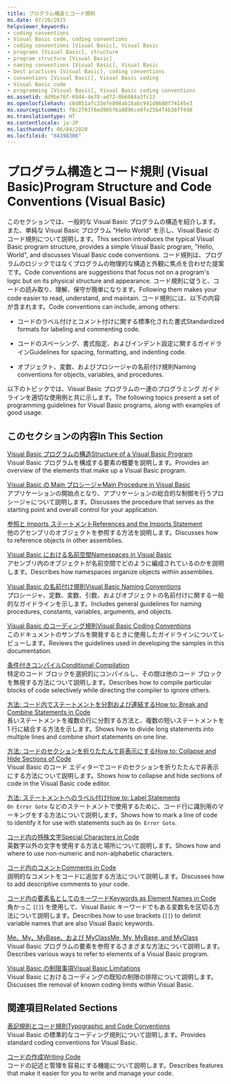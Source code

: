 ```yaml
---
title: プログラム構造とコード規則
ms.date: 07/20/2015
helpviewer_keywords:
- coding conventions
- Visual Basic code, coding conventions
- coding conventions [Visual Basic], Visual Basic
- programs [Visual Basic], structure
- program structure [Visual Basic]
- naming conventions [Visual Basic], Visual Basic
- best practices [Visual Basic], coding conventions
- conventions [Visual Basic], Visual Basic coding
- Visual Basic code
- programming [Visual Basic], Visual Basic coding conventions
ms.assetid: dd9be76f-6944-4e78-ad72-0b6084a3fc13
ms.openlocfilehash: c8d851afc33e7e898ab16abc941d8680f74145e3
ms.sourcegitcommit: f8c270376ed905f6a8896ce0fe25b4f4b38ff498
ms.translationtype: HT
ms.contentlocale: ja-JP
ms.lasthandoff: 06/04/2020
ms.locfileid: "84398306"
---
```

# <a name="program-structure-and-code-conventions-visual-basic"></a><span data-ttu-id="b7814-102">プログラム構造とコード規則 (Visual Basic)</span><span class="sxs-lookup"><span data-stu-id="b7814-102">Program Structure and Code Conventions (Visual Basic)</span></span>
<span data-ttu-id="b7814-103">このセクションでは、一般的な Visual Basic プログラムの構造を紹介します。また、単純な Visual Basic プログラム "Hello World" を示し、Visual Basic のコード規則について説明します。</span><span class="sxs-lookup"><span data-stu-id="b7814-103">This section introduces the typical Visual Basic program structure, provides a simple Visual Basic program, "Hello, World", and discusses Visual Basic code conventions.</span></span> <span data-ttu-id="b7814-104">コード規則は、プログラムのロジックではなくプログラムの物理的な構造と外観に焦点を合わせた提案です。</span><span class="sxs-lookup"><span data-stu-id="b7814-104">Code conventions are suggestions that focus not on a program's logic but on its physical structure and appearance.</span></span> <span data-ttu-id="b7814-105">コード規則に従うと、コードの読み取り、理解、保守が簡単になります。</span><span class="sxs-lookup"><span data-stu-id="b7814-105">Following them makes your code easier to read, understand, and maintain.</span></span> <span data-ttu-id="b7814-106">コード規則には、以下の内容が含まれます。</span><span class="sxs-lookup"><span data-stu-id="b7814-106">Code conventions can include, among others:</span></span>  
  
- <span data-ttu-id="b7814-107">コードのラベル付けとコメント付けに関する標準化された書式</span><span class="sxs-lookup"><span data-stu-id="b7814-107">Standardized formats for labeling and commenting code.</span></span>  
  
- <span data-ttu-id="b7814-108">コードのスペーシング、書式指定、およびインデント設定に関するガイドライン</span><span class="sxs-lookup"><span data-stu-id="b7814-108">Guidelines for spacing, formatting, and indenting code.</span></span>  
  
- <span data-ttu-id="b7814-109">オブジェクト、変数、およびプロシージャの名前付け規則</span><span class="sxs-lookup"><span data-stu-id="b7814-109">Naming conventions for objects, variables, and procedures.</span></span>  
  
 <span data-ttu-id="b7814-110">以下のトピックでは、Visual Basic プログラムの一連のプログラミング ガイドラインを適切な使用例と共に示します。</span><span class="sxs-lookup"><span data-stu-id="b7814-110">The following topics present a set of programming guidelines for Visual Basic programs, along with examples of good usage.</span></span>  
  
## <a name="in-this-section"></a><span data-ttu-id="b7814-111">このセクションの内容</span><span class="sxs-lookup"><span data-stu-id="b7814-111">In This Section</span></span>  
 [<span data-ttu-id="b7814-112">Visual Basic プログラムの構造</span><span class="sxs-lookup"><span data-stu-id="b7814-112">Structure of a Visual Basic Program</span></span>](structure-of-a-visual-basic-program.md)  
 <span data-ttu-id="b7814-113">Visual Basic プログラムを構成する要素の概要を説明します。</span><span class="sxs-lookup"><span data-stu-id="b7814-113">Provides an overview of the elements that make up a Visual Basic program.</span></span>  
  
 [<span data-ttu-id="b7814-114">Visual Basic の Main プロシージャ</span><span class="sxs-lookup"><span data-stu-id="b7814-114">Main Procedure in Visual Basic</span></span>](main-procedure.md)  
 <span data-ttu-id="b7814-115">アプリケーションの開始点となり、アプリケーションの総合的な制御を行うプロシージャについて説明します。</span><span class="sxs-lookup"><span data-stu-id="b7814-115">Discusses the procedure that serves as the starting point and overall control for your application.</span></span>  
  
 [<span data-ttu-id="b7814-116">参照と Imports ステートメント</span><span class="sxs-lookup"><span data-stu-id="b7814-116">References and the Imports Statement</span></span>](references-and-the-imports-statement.md)  
 <span data-ttu-id="b7814-117">他のアセンブリのオブジェクトを参照する方法を説明します。</span><span class="sxs-lookup"><span data-stu-id="b7814-117">Discusses how to reference objects in other assemblies.</span></span>  
  
 [<span data-ttu-id="b7814-118">Visual Basic における名前空間</span><span class="sxs-lookup"><span data-stu-id="b7814-118">Namespaces in Visual Basic</span></span>](namespaces.md)  
 <span data-ttu-id="b7814-119">アセンブリ内のオブジェクトが名前空間でどのように編成されているのかを説明します。</span><span class="sxs-lookup"><span data-stu-id="b7814-119">Describes how namespaces organize objects within assemblies.</span></span>  
  
 [<span data-ttu-id="b7814-120">Visual Basic の名前付け規則</span><span class="sxs-lookup"><span data-stu-id="b7814-120">Visual Basic Naming Conventions</span></span>](naming-conventions.md)  
 <span data-ttu-id="b7814-121">プロシージャ、定数、変数、引数、およびオブジェクトの名前付けに関する一般的なガイドラインを示します。</span><span class="sxs-lookup"><span data-stu-id="b7814-121">Includes general guidelines for naming procedures, constants, variables, arguments, and objects.</span></span>  
  
 [<span data-ttu-id="b7814-122">Visual Basic のコーディング規則</span><span class="sxs-lookup"><span data-stu-id="b7814-122">Visual Basic Coding Conventions</span></span>](coding-conventions.md)  
 <span data-ttu-id="b7814-123">このドキュメントのサンプルを開発するときに使用したガイドラインについてレビューします。</span><span class="sxs-lookup"><span data-stu-id="b7814-123">Reviews the guidelines used in developing the samples in this documentation.</span></span>  
  
 [<span data-ttu-id="b7814-124">条件付きコンパイル</span><span class="sxs-lookup"><span data-stu-id="b7814-124">Conditional Compilation</span></span>](conditional-compilation.md)  
 <span data-ttu-id="b7814-125">特定のコード ブロックを選択的にコンパイルし、その間は他のコード ブロックを無視する方法について説明します。</span><span class="sxs-lookup"><span data-stu-id="b7814-125">Describes how to compile particular blocks of code selectively while directing the compiler to ignore others.</span></span>  
  
 [<span data-ttu-id="b7814-126">方法: コード内でステートメントを分割および連結する</span><span class="sxs-lookup"><span data-stu-id="b7814-126">How to: Break and Combine Statements in Code</span></span>](how-to-break-and-combine-statements-in-code.md)  
 <span data-ttu-id="b7814-127">長いステートメントを複数の行に分割する方法と、複数の短いステートメントを 1 行に結合する方法を示します。</span><span class="sxs-lookup"><span data-stu-id="b7814-127">Shows how to divide long statements into multiple lines and combine short statements on one line.</span></span>  
  
 [<span data-ttu-id="b7814-128">方法: コードのセクションを折りたたんで非表示にする</span><span class="sxs-lookup"><span data-stu-id="b7814-128">How to: Collapse and Hide Sections of Code</span></span>](how-to-collapse-and-hide-sections-of-code.md)  
 <span data-ttu-id="b7814-129">Visual Basic のコード エディターでコードのセクションを折りたたんで非表示にする方法について説明します。</span><span class="sxs-lookup"><span data-stu-id="b7814-129">Shows how to collapse and hide sections of code in the Visual Basic code editor.</span></span>  
  
 [<span data-ttu-id="b7814-130">方法: ステートメントへのラベル付け</span><span class="sxs-lookup"><span data-stu-id="b7814-130">How to: Label Statements</span></span>](how-to-label-statements.md)  
 <span data-ttu-id="b7814-131">`On Error Goto` などのステートメントで使用するために、コード行に識別用のマーキングをする方法について説明します。</span><span class="sxs-lookup"><span data-stu-id="b7814-131">Shows how to mark a line of code to identify it for use with statements such as `On Error Goto`.</span></span>  
  
 [<span data-ttu-id="b7814-132">コード内の特殊文字</span><span class="sxs-lookup"><span data-stu-id="b7814-132">Special Characters in Code</span></span>](special-characters-in-code.md)  
 <span data-ttu-id="b7814-133">英数字以外の文字を使用する方法と場所について説明します。</span><span class="sxs-lookup"><span data-stu-id="b7814-133">Shows how and where to use non-numeric and non-alphabetic characters.</span></span>  
  
 [<span data-ttu-id="b7814-134">コード内のコメント</span><span class="sxs-lookup"><span data-stu-id="b7814-134">Comments in Code</span></span>](comments-in-code.md)  
 <span data-ttu-id="b7814-135">説明的なコメントをコードに追加する方法について説明します。</span><span class="sxs-lookup"><span data-stu-id="b7814-135">Discusses how to add descriptive comments to your code.</span></span>  
  
 [<span data-ttu-id="b7814-136">コード内の要素名としてのキーワード</span><span class="sxs-lookup"><span data-stu-id="b7814-136">Keywords as Element Names in Code</span></span>](keywords-as-element-names-in-code.md)  
 <span data-ttu-id="b7814-137">角かっこ (`[]`) を使用して、Visual Basic キーワードでもある変数名を区切る方法について説明します。</span><span class="sxs-lookup"><span data-stu-id="b7814-137">Describes how to use brackets (`[]`) to delimit variable names that are also Visual Basic keywords.</span></span>  
  
 [<span data-ttu-id="b7814-138">Me、My、MyBase、および MyClass</span><span class="sxs-lookup"><span data-stu-id="b7814-138">Me, My, MyBase, and MyClass</span></span>](me-my-mybase-and-myclass.md)  
 <span data-ttu-id="b7814-139">Visual Basic プログラムの要素を参照するさまざまな方法について説明します。</span><span class="sxs-lookup"><span data-stu-id="b7814-139">Describes various ways to refer to elements of a Visual Basic program.</span></span>  
  
 [<span data-ttu-id="b7814-140">Visual Basic の制限事項</span><span class="sxs-lookup"><span data-stu-id="b7814-140">Visual Basic Limitations</span></span>](limitations.md)  
 <span data-ttu-id="b7814-141">Visual Basic におけるコーディングの既知の制限の排除について説明します。</span><span class="sxs-lookup"><span data-stu-id="b7814-141">Discusses the removal of known coding limits within Visual Basic.</span></span>  
  
## <a name="related-sections"></a><span data-ttu-id="b7814-142">関連項目</span><span class="sxs-lookup"><span data-stu-id="b7814-142">Related Sections</span></span>  
 [<span data-ttu-id="b7814-143">表記規則とコード規則</span><span class="sxs-lookup"><span data-stu-id="b7814-143">Typographic and Code Conventions</span></span>](../../language-reference/typographic-and-code-conventions.md)  
 <span data-ttu-id="b7814-144">Visual Basic の標準的なコーディング規則について説明します。</span><span class="sxs-lookup"><span data-stu-id="b7814-144">Provides standard coding conventions for Visual Basic.</span></span>  
  
 [<span data-ttu-id="b7814-145">コードの作成</span><span class="sxs-lookup"><span data-stu-id="b7814-145">Writing Code</span></span>](/visualstudio/ide/writing-code-in-the-code-and-text-editor)  
 <span data-ttu-id="b7814-146">コードの記述と管理を容易にする機能について説明します。</span><span class="sxs-lookup"><span data-stu-id="b7814-146">Describes features that make it easier for you to write and manage your code.</span></span>
